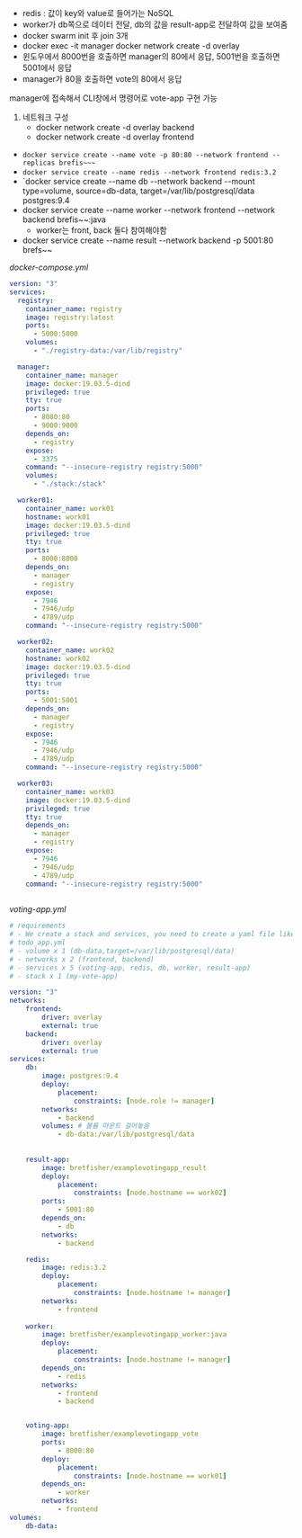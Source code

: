- redis : 값이 key와 value로 들어가는 NoSQL
- worker가 db쪽으로 데이터 전달, db의 값을 result-app로 전달하여 값을 보여줌
- docker swarm init 후 join 3개
- docker exec -it manager docker network create -d overlay 
- 윈도우에서 8000번을 호출하면 manager의 80에서 응답, 5001번을 호출하면 5001에서 응답
- manager가 80을 호출하면 vote의 80에서 응답



manager에 접속해서 CLI창에서 명령어로 vote-app 구현 가능

1. 네트워크 구성
   - docker network create -d overlay backend
   - docker network create -d overlay frontend

- `docker service create --name vote -p 80:80 --network frontend --replicas brefis~~~`
- `docker service create --name redis --network frontend redis:3.2`
- `docker service create --name db --network backend --mount type=volume, source=db-data, target=/var/lib/postgresql/data postgres:9.4
- docker service create --name worker --network frontend  --network backend brefis~~:java
  - worker는 front, back 둘다 참여해야함
- docker service create --name result --network backend -p 5001:80 brefs~~







*docker-compose.yml*

```yaml
version: "3"
services: 
  registry:
    container_name: registry
    image: registry:latest
    ports: 
      - 5000:5000
    volumes: 
      - "./registry-data:/var/lib/registry"

  manager:
    container_name: manager
    image: docker:19.03.5-dind
    privileged: true
    tty: true
    ports:
      - 8080:80
      - 9000:9000
    depends_on: 
      - registry
    expose: 
      - 3375
    command: "--insecure-registry registry:5000"
    volumes: 
      - "./stack:/stack"

  worker01:
    container_name: work01
    hostname: work01
    image: docker:19.03.5-dind
    privileged: true
    tty: true
    ports:
      - 8000:8000
    depends_on: 
      - manager
      - registry
    expose: 
      - 7946
      - 7946/udp
      - 4789/udp
    command: "--insecure-registry registry:5000"

  worker02:
    container_name: work02
    hostname: work02
    image: docker:19.03.5-dind
    privileged: true
    tty: true
    ports:
      - 5001:5001
    depends_on: 
      - manager
      - registry
    expose: 
      - 7946
      - 7946/udp
      - 4789/udp
    command: "--insecure-registry registry:5000"

  worker03:
    container_name: work03
    image: docker:19.03.5-dind
    privileged: true
    tty: true
    depends_on: 
      - manager
      - registry
    expose: 
      - 7946
      - 7946/udp
      - 4789/udp
    command: "--insecure-registry registry:5000"
      
```





*voting-app.yml*

```yaml
# requirements
# - We create a stack and services, you need to create a yaml file like
# todo_app.yml
# - volume x 1 (db-data,target=/var/lib/postgresql/data)
# - networks x 2 (frontend, backend)
# - services x 5 (voting-app, redis, db, worker, result-app)
# - stack x 1 (my-vote-app)

version: "3"
networks:
    frontend:
        driver: overlay
        external: true
    backend:
        driver: overlay
        external: true
services:
    db:
        image: postgres:9.4
        deploy: 
            placement:
                constraints: [node.role != manager]
        networks:
            - backend
        volumes: # 볼륨 마운트 걸어놓음
            - db-data:/var/lib/postgresql/data
    
    
    result-app:
        image: bretfisher/examplevotingapp_result
        deploy:
            placement:
                constraints: [node.hostname == work02]
        ports:
            - 5001:80
        depends_on:
            - db
        networks:
            - backend

    redis:
        image: redis:3.2
        deploy:
            placement:
                constraints: [node.hostname != manager]             
        networks:
            - frontend
    
    worker:
        image: bretfisher/examplevotingapp_worker:java
        deploy:
            placement:
                constraints: [node.hostname != manager]
        depends_on:
            - redis
        networks:
            - frontend
            - backend


    voting-app:
        image: bretfisher/examplevotingapp_vote
        ports:
            - 8000:80        
        deploy:
            placement:
                constraints: [node.hostname == work01]
        depends_on:
            - worker
        networks:
            - frontend
volumes:
    db-data:
    
```



